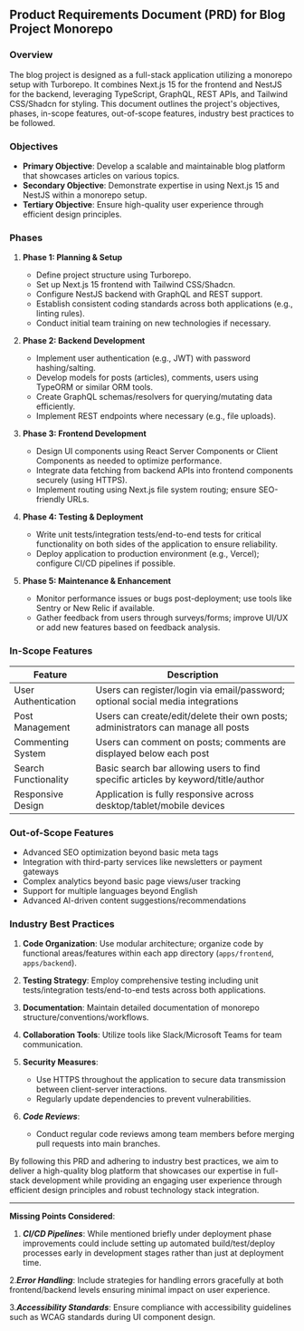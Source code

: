 ## Product Requirements Document (PRD) for Blog Project Monorepo

### Overview

The blog project is designed as a full-stack application utilizing a monorepo setup with Turborepo. It combines Next.js 15 for the frontend and NestJS for the backend, leveraging TypeScript, GraphQL, REST APIs, and Tailwind CSS/Shadcn for styling. This document outlines the project's objectives, phases, in-scope features, out-of-scope features, industry best practices to be followed.

### Objectives

- **Primary Objective**: Develop a scalable and maintainable blog platform that showcases articles on various topics.
- **Secondary Objective**: Demonstrate expertise in using Next.js 15 and NestJS within a monorepo setup.
- **Tertiary Objective**: Ensure high-quality user experience through efficient design principles.

### Phases

1. **Phase 1: Planning & Setup**

   - Define project structure using Turborepo.
   - Set up Next.js 15 frontend with Tailwind CSS/Shadcn.
   - Configure NestJS backend with GraphQL and REST support.
   - Establish consistent coding standards across both applications (e.g., linting rules).
   - Conduct initial team training on new technologies if necessary.

2. **Phase 2: Backend Development**
   - Implement user authentication (e.g., JWT) with password hashing/salting.
   - Develop models for posts (articles), comments, users using TypeORM or similar ORM tools.
   - Create GraphQL schemas/resolvers for querying/mutating data efficiently.
   - Implement REST endpoints where necessary (e.g., file uploads).
3. **Phase 3: Frontend Development**

   - Design UI components using React Server Components or Client Components as needed to optimize performance.
   - Integrate data fetching from backend APIs into frontend components securely (using HTTPS).
   - Implement routing using Next.js file system routing; ensure SEO-friendly URLs.

4. **Phase 4: Testing & Deployment**

   - Write unit tests/integration tests/end-to-end tests for critical functionality on both sides of the application to ensure reliability.
   - Deploy application to production environment (e.g., Vercel); configure CI/CD pipelines if possible.

5. **Phase 5: Maintenance & Enhancement**
   - Monitor performance issues or bugs post-deployment; use tools like Sentry or New Relic if available.
   - Gather feedback from users through surveys/forms; improve UI/UX or add new features based on feedback analysis.

### In-Scope Features

| Feature              | Description                                                                       |
| -------------------- | --------------------------------------------------------------------------------- |
| User Authentication  | Users can register/login via email/password; optional social media integrations   |
| Post Management      | Users can create/edit/delete their own posts; administrators can manage all posts |
| Commenting System    | Users can comment on posts; comments are displayed below each post                |
| Search Functionality | Basic search bar allowing users to find specific articles by keyword/title/author |
| Responsive Design    | Application is fully responsive across desktop/tablet/mobile devices              |

### Out-of-Scope Features

- Advanced SEO optimization beyond basic meta tags
- Integration with third-party services like newsletters or payment gateways
- Complex analytics beyond basic page views/user tracking
- Support for multiple languages beyond English
- Advanced AI-driven content suggestions/recommendations

### Industry Best Practices

1. **Code Organization**: Use modular architecture; organize code by functional areas/features within each app directory (`apps/frontend`, `apps/backend`).
2. **Testing Strategy**: Employ comprehensive testing including unit tests/integration tests/end-to-end tests across both applications.
3. **Documentation**: Maintain detailed documentation of monorepo structure/conventions/workflows.
4. **Collaboration Tools**: Utilize tools like Slack/Microsoft Teams for team communication.
5. **Security Measures**:

   - Use HTTPS throughout the application to secure data transmission between client-server interactions.
   - Regularly update dependencies to prevent vulnerabilities.

6. **_Code Reviews_**:
   - Conduct regular code reviews among team members before merging pull requests into main branches.

By following this PRD and adhering to industry best practices, we aim to deliver a high-quality blog platform that showcases our expertise in full-stack development while providing an engaging user experience through efficient design principles and robust technology stack integration.

---

**Missing Points Considered**:

1. **_CI/CD Pipelines_**: While mentioned briefly under deployment phase improvements could include setting up automated build/test/deploy processes early in development stages rather than just at deployment time.

2.**_Error Handling_**: Include strategies for handling errors gracefully at both frontend/backend levels ensuring minimal impact on user experience.

3.**_Accessibility Standards_**: Ensure compliance with accessibility guidelines such as WCAG standards during UI component design.

